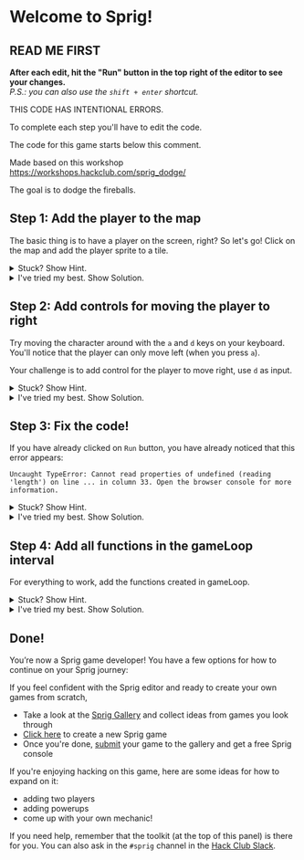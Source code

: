 # Welcome to Sprig!

## READ ME FIRST

**After each edit, hit the "Run" button in the top right of the editor to see your changes.**  
*P.S.: you can also use the `shift + enter` shortcut.*

THIS CODE HAS INTENTIONAL ERRORS.

To complete each step you'll have to edit the code.

The code for this game starts below this comment.

Made based on this workshop https://workshops.hackclub.com/sprig_dodge/

The goal is to dodge the fireballs.

## Step 1: Add the player to the map

The basic thing is to have a player on the screen, right? So let's go! Click on the map and add the player sprite to a tile.

<details>
<summary>Stuck? Show Hint.</summary>

Scroll through the code to find `setMap`.
</details>
<details>
<summary>I've tried my best. Show Solution.</summary>

Sprig creates [tile-based games](https://en.wikipedia.org/wiki/Tile-based_game), uses structures like `bitmap` and `map` to make it.

`bitmap` is 1 tile and `map` is many tiles that `bitmap` can move.

`bitmap` don't appear out of nowhere, need to be added to the `map`, to do click on `map`, select player `bitmap` and place on a tile:

![](https://cloud-a1geoehz4-hack-club-bot.vercel.app/1image.png)

</details>

## Step 2: Add controls for moving the player to right

Try moving the character around with the `a` and `d` keys on your keyboard. You'll notice that the player can only move left (when you press `a`).

Your challenge is to add control for the player to move right, use `d` as input.

<details>
<summary>Stuck? Show Hint.</summary>

Scroll through the code to find `onInput`.
</details>

<details>
<summary>I've tried my best. Show Solution.</summary>

In JavaScript, a [function](https://developer.mozilla.org/en-US/docs/Web/JavaScript/Guide/Functions) is a block of code designed to do a specific task. In Sprig, an `onInput` function is used to detect when a keyboard input is given. In our code, we can see that there are two `onInput` functions for the keys `a` and `d`.

We'll need to add one more for the key `d`. Type this out below your `onInput` functions for `d`.

```js
onInput("d", function() {
    getFirst(player).x += 1;
});
```
</details>

## Step 3: Fix the code!

If you have already clicked on `Run` button, you have already noticed that this error appears:

```
Uncaught TypeError: Cannot read properties of undefined (reading 'length') on line ... in column 33. Open the browser console for more information.
```

<details>
<summary>Stuck? Show Hint.</summary>

the `getAll()` and `getFirst()` functions are a bit strange, aren't they?

</details>

<details>
<summary>I've tried my best. Show Solution.</summary>

This is a great example of when the error itself isn't in the line that says error.

If you look at `getFirst()` and `getAll()` and knowing what each one is used for:

```
getAll(type)
Returns all sprites of the given type. If no bitmap key is specified, it returns all the sprites in the game.

getFirst(type)
Returns the first sprite of a given type. Useful if you know there’s only one of a sprite, such as with a player character.
```

you will notice that they are swapped, after all, it wouldn't make sense to use `getFirst()` for some sprite that has several copies on the map.
</details>

## Step 4: Add all functions in the gameLoop interval

For everything to work, add the functions created in gameLoop.

<details>
<summary>Stuck? Show Hint.</summary>

Use spawnObstacle(), moveObstacles(), despawnObstacles() and checkHit()

</details>

<details>
<summary>I've tried my best. Show Solution.</summary>

Just copy the functions in gameLoop:)

```js
var gameLoop = setInterval(() => {
  despawnObstacles();
  moveObstacles();
  spawnObstacle();
```

</details>

## Done!

You’re now a Sprig game developer! You have a few options for how to continue on your Sprig journey:

If you feel confident with the Sprig editor and ready to create your own games from scratch,
- Take a look at the [Sprig Gallery](/gallery) and collect ideas from games you look through
- [Click here](/~/new) to create a new Sprig game
- Once you're done, [submit](/get) your game to the gallery and get a free Sprig console

If you're enjoying hacking on this game, here are some ideas for how to expand on it:
 - adding two players
 - adding powerups
 - come up with your own mechanic!

If you need help, remember that the toolkit (at the top of this panel) is there for you. You can also ask in the `#sprig` channel in the [Hack Club Slack](https://hackclub.com/slack/).